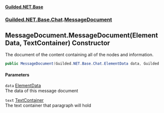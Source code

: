 
#### [Guilded.NET.Base](Guilded_NET_Base 'Guilded_NET_Base')
### [Guilded.NET.Base.Chat](Guilded_NET_Base#Guilded_NET_Base_Chat 'Guilded.NET.Base.Chat').[MessageDocument](MessageDocument 'Guilded.NET.Base.Chat.MessageDocument')
## MessageDocument.MessageDocument(ElementData, TextContainer) Constructor
The document of the content containing all of the nodes and information.  
```csharp
public MessageDocument(Guilded.NET.Base.Chat.ElementData data, Guilded.NET.Base.Chat.TextContainer text);
```

#### Parameters
<a name='Guilded_NET_Base_Chat_MessageDocument_MessageDocument(Guilded_NET_Base_Chat_ElementData_Guilded_NET_Base_Chat_TextContainer)_data'></a>
`data` [ElementData](ElementData 'Guilded.NET.Base.Chat.ElementData')  
The data of this message document
  
<a name='Guilded_NET_Base_Chat_MessageDocument_MessageDocument(Guilded_NET_Base_Chat_ElementData_Guilded_NET_Base_Chat_TextContainer)_text'></a>
`text` [TextContainer](TextContainer 'Guilded.NET.Base.Chat.TextContainer')  
The text container that paragraph will hold
  
